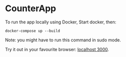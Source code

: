 # CounterApp

To run the app locally using Docker,
Start docker, then:

```
docker-compose up --build  
```
Note: you might have to run this command in sudo mode. 

Try it out in your favourite browser:
[localhost 3000](http://localhost:3000).


